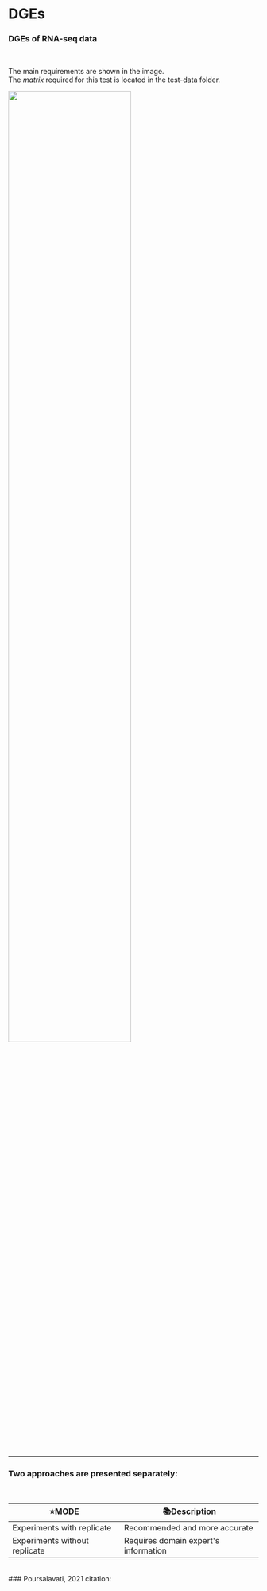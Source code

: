 # DGEs
### DGEs of RNA-seq data
</br>

The main requirements are shown in the image.
</br>The *matrix* required for this test is located in the test-data folder.

<img src="https://user-images.githubusercontent.com/35867448/212577009-8056c180-361a-4863-b0c9-a19f9c1002c7.png"  width="70%" height="70%">

_________________________________________________
### Two approaches are presented separately: 
</br>

| ⭐️MODE   |📚Description |
| --------- | -------------- |
Experiments with replicate | Recommended and more accurate 
Experiments without replicate | Requires domain expert's information
<br>
### Poursalavati, 2021
citation:
